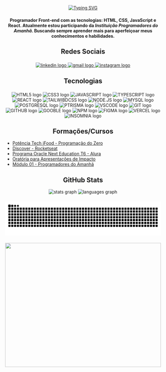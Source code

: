 <div align = "center">
<a href="https://git.io/typing-svg"><img src="https://readme-typing-svg.demolab.com?font=Fira+Code&weight=700&size=25&pause=1000&color=FFCD57&vCenter=true&width=435&lines=%E2%9C%A8+Hello+Word!+%E2%9C%A8;%F0%9F%91%A6+My+name+is+Jer%C3%B4nimo+%F0%9F%91%A6;%F0%9F%8E%AE+I'm+20+Years+Old+%F0%9F%8E%AE;%F0%9F%92%BB+Programmer+Front-End+%F0%9F%92%BB" alt="Typing SVG" /></a>
</div>

###

#### <div align = "center"> Programador Front-end com as tecnologias: **HTML**, **CSS**, **JavaScript** e **React**. Atualmente estou participando da _Instituição Programadores do Amanhã_. Buscando sempre aprender mais para aperfeiçoar meus conhecimentos e habilidades. </div>

###

## <div align = "center"> Redes Sociais </div>

###

<div align = "center">
  <a href="https://www.linkedin.com/in/jeronimo-s-rodrigues-dev/" target="_blank">
    <img src="https://img.shields.io/static/v1?message=LinkedIn&logo=linkedin&label=&color=0077B5&logoColor=white&labelColor=&style=for-the-badge" height="40" alt="linkedin logo"/>
  </a>
  <a href="https://mail.google.com/mail/u/0/?pli=1#inbox" target="_blank">
    <img src="https://img.shields.io/static/v1?message=Gmail&logo=gmail&label=&color=D14836&logoColor=white&labelColor=&style=for-the-badge" height="40" alt="gmail logo"/>
  </a>
  <a href="https://www.instagram.com/jeronimo_santos_oficial/" target="_blank">
    <img src="https://img.shields.io/static/v1?message=Instagram&logo=instagram&label=&color=E4405F&logoColor=white&labelColor=&style=for-the-badge" height="40" alt="instagram logo"/>
  </a>
</div>

###

## <div align = "center"> Tecnologias </div>

###

<div align="center">
  <img src="https://cdn.jsdelivr.net/gh/devicons/devicon/icons/html5/html5-original.svg" height = "40" alt = "HTML5 logo"/>
  <img src="https://cdn.jsdelivr.net/gh/devicons/devicon/icons/css3/css3-original.svg" height = "40" alt = "CSS3 logo"/>
  <img src="https://cdn.jsdelivr.net/gh/devicons/devicon/icons/javascript/javascript-original.svg" height = "40" alt = "JAVASCRIPT logo"/>
  <img src="https://cdn.jsdelivr.net/gh/devicons/devicon@latest/icons/typescript/typescript-original.svg" height = "40" alt = "TYPESCRIPT logo"/>
  <img src="https://cdn.jsdelivr.net/gh/devicons/devicon/icons/react/react-original.svg" height = "40" alt = "REACT logo"/>
  <img src="https://cdn.jsdelivr.net/gh/devicons/devicon@latest/icons/tailwindcss/tailwindcss-original.svg" height = "40" alt = "TAILWIBDCSS logo"/>
  <img src="https://cdn.jsdelivr.net/gh/devicons/devicon@latest/icons/nodejs/nodejs-original-wordmark.svg" height = "40" alt = "NODE.JS logo"/>
  <img src="https://cdn.jsdelivr.net/gh/devicons/devicon@latest/icons/mysql/mysql-original.svg"  height = "40" alt = "MYSQL logo"/>
  <img src="https://cdn.jsdelivr.net/gh/devicons/devicon@latest/icons/postgresql/postgresql-original.svg" height = "40" alt = "POSTGRESQL logo"/>
  <img src="https://cdn.jsdelivr.net/gh/devicons/devicon@latest/icons/prisma/prisma-original.svg" height = "40" alt = "PTRISMA logo"/>
  <img src="https://cdn.jsdelivr.net/gh/devicons/devicon@latest/icons/vscode/vscode-original.svg" height = "40" alt = "VSCODE logo"/>
  <img src="https://cdn.jsdelivr.net/gh/devicons/devicon@latest/icons/git/git-original.svg" height = "40" alt = "GIT logo"/>
  <img src="https://cdn.jsdelivr.net/gh/devicons/devicon@latest/icons/github/github-original.svg" height = "40" alt = "GITHUB logo"/>
  <img src="https://cdn.jsdelivr.net/gh/devicons/devicon@latest/icons/google/google-original.svg"  height = "40" alt = "GOOBLE logo"/>
  <img src="https://cdn.jsdelivr.net/gh/devicons/devicon@latest/icons/npm/npm-original-wordmark.svg" height = "40" alt = "NPM logo"/>
  <img src="https://cdn.jsdelivr.net/gh/devicons/devicon@latest/icons/figma/figma-original.svg" height = "40" alt = "FIGMA logo"/>
  <img src="https://cdn.jsdelivr.net/gh/devicons/devicon@latest/icons/vercel/vercel-original.svg" height = "40" alt = "VERCEL logo"/>
  <img src="https://cdn.jsdelivr.net/gh/devicons/devicon@latest/icons/insomnia/insomnia-original.svg" height = "40" alt = "INSOMNIA logo"/>
</div>

###

## <div align = "center"> Formações/Cursos </div>

- [Potência Tech iFood - Programação do Zero](https://drive.google.com/file/d/1HyYCPkQY5JoK64A6vv4RSGYkg2o-kyv9/view)
- [Discover - Rocketseat](https://app.rocketseat.com.br/certificates/838b4602-4d5a-4b6e-9735-25fe79271447)
- [Programa Oracle Next Education T6 - Alura](https://cursos.alura.com.br/program/certificate/5f6b1328-a8d9-4d45-80c3-419abd1ce3e8?lang)
- [Oratória para Apresentações de Impacto](https://app.kajabi.com/certificates/d9db319a)
- [Módulo 01 - Programadores do Amanhã](https://drive.google.com/file/d/1_FUsFyuM76OdPn6zpMZsl0Wq0K2B9_QQ/view)

## <div align = "center"> GitHub Stats </div>

<div align="center">
  <img src="https://github-readme-stats.vercel.app/api?username=JeronimoSantos&hide_title=false&hide_rank=false&show_icons=true&include_all_commits=true&count_private=true&disable_animations=false&theme=rose_pine&locale=en&hide_border=false&order=1" height="150" alt="stats graph"  />
  <img src="https://github-readme-stats.vercel.app/api/top-langs?username=JeronimoSantos&locale=en&hide_title=false&layout=compact&card_width=320&langs_count=5&theme=rose_pine&hide_border=false&order=2" height="150" alt="languages graph"  />
</div>

###

<picture align="center">
  <source media="(prefers-color-scheme: dark)" srcset="https://raw.githubusercontent.com/JeronimoSantos/JeronimoSantos/output/github-contribution-grid-snake-dark.svg">
  <source media="(prefers-color-scheme: light)" srcset="https://raw.githubusercontent.com/JeronimoSantos/JeronimoSantos/output/github-contribution-grid-snake-dark.svg">
  <img align="center" alt="github contribution grid snake animation" src="https://raw.githubusercontent.com/JeronimoSantos/JeronimoSantos/output/github-contribution-grid-snake.svg">
</picture>

###

<img width=100% height=400 src="https://github.com/user-attachments/assets/83d736f5-57df-4e10-ad13-6124dd5a0fac"/>
